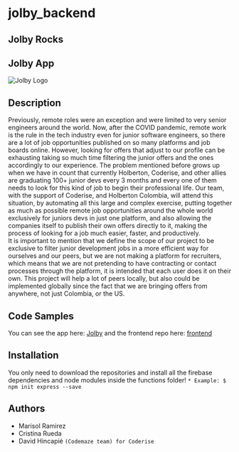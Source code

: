 # jolby_backend

## Jolby Rocks 
## Jolby App
![Jolby Logo](https://thirsty-bhaskara-9f8dd9.netlify.app/static/media/logo.2be84f51.png)

## Description
Previously, remote roles were an exception and were limited to very senior engineers around the world. Now, after the COVID pandemic, remote work is the rule in the tech industry even for junior software engineers, so there are a lot of job opportunities published on so many platforms and job boards online. However, looking for offers that adjust to our profile can be exhausting taking so much time filtering the junior offers and the ones accordingly to our experience. The problem mentioned before grows up when we have in count that currently Holberton, Coderise, and other allies are graduating 100+ junior devs every 3 months and every one of them needs to look for this kind of job to begin their professional life. 
Our team, with the support of Coderise, and Holberton Colombia, will attend this situation, by automating all this large and complex exercise, putting together as much as possible remote job opportunities around the whole world exclusively for juniors devs in just one platform, and also allowing the companies itself to publish their own offers directly to it, making the process of looking for a job much easier, faster, and productively.  
It is important to mention that we define the scope of our project to be exclusive to filter junior development jobs in a more efficient way for ourselves and our peers, but we are not making a platform for recruiters, which means that we are not pretending to have contracting or contact processes through the platform, it is intended that each user does it on their own.
This project will help a lot of peers locally, but also could be implemented globally since the fact that we are bringing offers from anywhere, not just Colombia, or the US.
## Code Samples
You can see the app here: [Jolby](https://thirsty-bhaskara-9f8dd9.netlify.app/)
and the frontend repo here: [frontend](https://github.com/CrisRuedaP/Jolby)
## Installation
You only need to download the repositories and install all the firebase dependencies and node modules inside the functions folder!
```* Example: $ npm init express --save```
## Authors 
* Marisol Ramirez
* Cristina Rueda
* David Hincapié
```(Codemaze team) for Coderise```